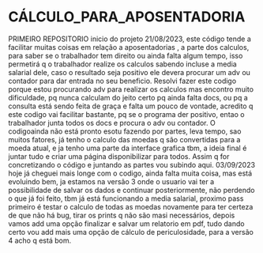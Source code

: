 # CÁLCULO_PARA_APOSENTADORIA
 PRIMEIRO REPOSITORIO
inicio do projeto 21/08/2023, este código tende a facilitar muitas coisas em relação a aposentadorias , a parte dos calculos,
para saber se o trabalhador tem direito ou ainda falta algum tempo, isso permetirá q o trabalhador realize
os calculos sabendo incluse a media salarial dele, caso o resultado seja positivo ele devera procurar 
um adv ou contador para dar entrada no seu beneficio. Resolvi fazer este codigo porque estou procurando adv para realizar os 
calculos mas encontro muito dificuldade, pq nunca calculam do jeito certo pq ainda falta docs, ou pq a consulta está
sendo feita de graça e falta um pouco de vontade, acredito q este codigo vai facilitar bastante, pq se o programa der 
positivo, entao o trabalhador junta todos os docs e procura o adv ou contador. O codigoainda não está pronto esotu fazendo por partes,
leva tempo, sao muitos fatores, já tenho o calculo das moedas q são convertidas para a moeda atual, e ja tenho uma parte da interface 
grafica tbm, a ideia final é juntar tudo e criar uma página disponibilizar para todos. Assim q for concretizando o código e juntando
as partes vou subindo aqui. 
03/09/2023 hoje já cheguei mais longe com o codigo, ainda falta muita coisa, mas está evoluindo bem, ja estamos na versão 3  onde o usuario 
vai ter a possibilidade de salvar os dados e continuar posteriormente, não perdendo o que já foi feito, tbm já está funcionando a media salarial,
proximo pass primeiro é testar o calculo de todas as moedas novamente para ter certeza de que não há bug, tirar os prints q não são masi necessários,
depois vamos add uma opção finalizar e salvar um relatorio em pdf, tudo dando certo vou add mais uma opção de cálculo de periculosidade,
para a versão 4 acho q está bom. 
